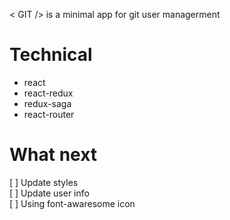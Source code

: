 < GIT /> is a minimal app for git user managerment

# Technical
- react
- react-redux
- redux-saga
- react-router

# What next
[ ] Update styles   
[ ] Update user info  
[ ] Using font-awaresome icon  
